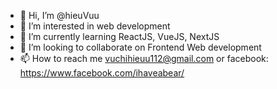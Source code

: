 - 👋 Hi, I’m @hieuVuu
- 👀 I’m interested in web development
- 🌱 I’m currently learning ReactJS, VueJS, NextJS
- 💞️ I’m looking to collaborate on Frontend Web development
- 📫 How to reach me vuchihieuu112@gmail.com or facebook: https://www.facebook.com/ihaveabear/

<!---
hieuVuu/hieuVuu is a ✨ special ✨ repository because its `README.md` (this file) appears on your GitHub profile.
You can click the Preview link to take a look at your changes.
--->
